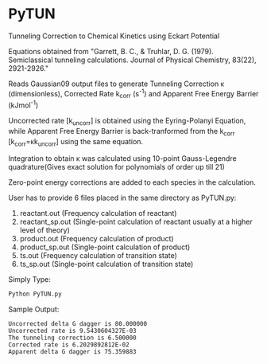 # PyTUN
Tunneling Correction to Chemical Kinetics using Eckart Potential 

Equations obtained from "Garrett, B. C., & Truhlar, D. G. (1979). Semiclassical tunneling calculations. Journal of Physical Chemistry, 83(22), 2921-2926."

Reads Gaussian09 output files to generate Tunneling Correction κ (dimensionless), Corrected Rate k<sub>corr</sub> (s<sup>-1</sup>) and Apparent Free Energy Barrier (kJmol<sup>-1</sup>)

Uncorrected rate [k<sub>uncorr</sub>] is obtained using the Eyring-Polanyi Equation, while Apparent Free Energy Barrier is back-tranformed from the k<sub>corr</sub> [k<sub>corr</sub>=κk<sub>uncorr</sub>] using the same equation. 

Integration to obtain κ was calculated using 10-point Gauss-Legendre quadrature(Gives exact solution for polynomials of order up till 21)

Zero-point energy corrections are added to each species in the calculation.

User has to provide 6 files placed in the same directory as PyTUN.py:
1. reactant.out (Frequency calculation of reactant)
2. reactant_sp.out (Single-point calculation of reactant usually at a higher level of theory)
3. product.out (Frequency calculation of product)
4. product_sp.out (Single-point calculation of product)
5. ts.out (Frequency calculation of transition state)
6. ts_sp.out (Single-point calculation of transition state)

Simply Type:
```Python
Python PyTUN.py
```
Sample Output:
```
Uncorrected delta G dagger is 80.000000
Uncorrected rate is 9.5430604327E-03
The tunneling correction is 6.500000
Corrected rate is 6.2029892812E-02
Apparent delta G dagger is 75.359883
```
